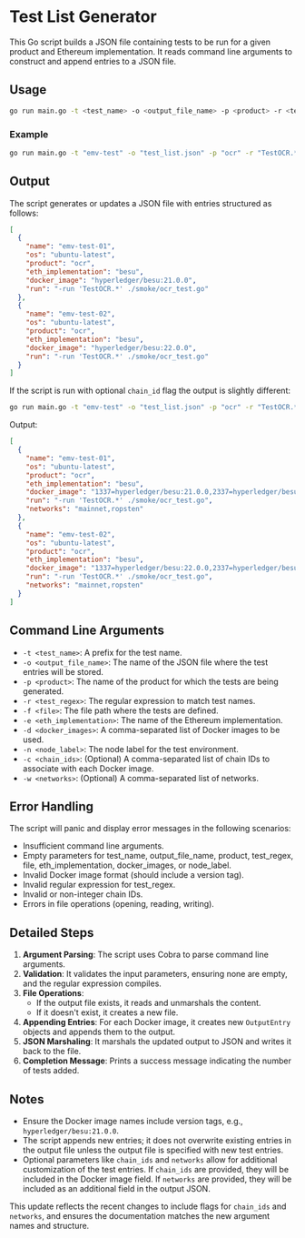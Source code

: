 # Test List Generator

This Go script builds a JSON file containing tests to be run for a given product and Ethereum implementation. It reads command line arguments to construct and append entries to a JSON file.

## Usage

```bash
go run main.go -t <test_name> -o <output_file_name> -p <product> -r <test_regex> -f <file> -e <eth_implementation> -d <docker_images> -n <node_label> [-c <chain_ids>] [-w <networks>]
```

### Example

```bash
go run main.go -t "emv-test" -o "test_list.json" -p "ocr" -r "TestOCR.*" -f "./smoke/ocr_test.go" -e "besu" -d "hyperledger/besu:21.0.0,hyperledger/besu:22.0.0" -n "ubuntu-latest"
```

## Output

The script generates or updates a JSON file with entries structured as follows:

```json
[
  {
    "name": "emv-test-01",
    "os": "ubuntu-latest",
    "product": "ocr",
    "eth_implementation": "besu",
    "docker_image": "hyperledger/besu:21.0.0",
    "run": "-run 'TestOCR.*' ./smoke/ocr_test.go"
  },
  {
    "name": "emv-test-02",
    "os": "ubuntu-latest",
    "product": "ocr",
    "eth_implementation": "besu",
    "docker_image": "hyperledger/besu:22.0.0",
    "run": "-run 'TestOCR.*' ./smoke/ocr_test.go"
  }
]
```

If the script is run with optional `chain_id` flag the output is slightly different:

```bash
go run main.go -t "emv-test" -o "test_list.json" -p "ocr" -r "TestOCR.*" -f "./smoke/ocr_test.go" -e "besu" -d "hyperledger/besu:21.0.0,hyperledger/besu:22.0.0" -n "ubuntu-latest" -c 1337,2337 -w "mainnet,ropsten"
```

Output:

```json
[
  {
    "name": "emv-test-01",
    "os": "ubuntu-latest",
    "product": "ocr",
    "eth_implementation": "besu",
    "docker_image": "1337=hyperledger/besu:21.0.0,2337=hyperledger/besu:21.0.0",
    "run": "-run 'TestOCR.*' ./smoke/ocr_test.go",
    "networks": "mainnet,ropsten"
  },
  {
    "name": "emv-test-02",
    "os": "ubuntu-latest",
    "product": "ocr",
    "eth_implementation": "besu",
    "docker_image": "1337=hyperledger/besu:22.0.0,2337=hyperledger/besu:22.0.0",
    "run": "-run 'TestOCR.*' ./smoke/ocr_test.go",
    "networks": "mainnet,ropsten"
  }
]
```

## Command Line Arguments

- `-t <test_name>`: A prefix for the test name.
- `-o <output_file_name>`: The name of the JSON file where the test entries will be stored.
- `-p <product>`: The name of the product for which the tests are being generated.
- `-r <test_regex>`: The regular expression to match test names.
- `-f <file>`: The file path where the tests are defined.
- `-e <eth_implementation>`: The name of the Ethereum implementation.
- `-d <docker_images>`: A comma-separated list of Docker images to be used.
- `-n <node_label>`: The node label for the test environment.
- `-c <chain_ids>`: (Optional) A comma-separated list of chain IDs to associate with each Docker image.
- `-w <networks>`: (Optional) A comma-separated list of networks.

## Error Handling

The script will panic and display error messages in the following scenarios:

- Insufficient command line arguments.
- Empty parameters for test_name, output_file_name, product, test_regex, file, eth_implementation, docker_images, or node_label.
- Invalid Docker image format (should include a version tag).
- Invalid regular expression for test_regex.
- Invalid or non-integer chain IDs.
- Errors in file operations (opening, reading, writing).

## Detailed Steps

1. **Argument Parsing**: The script uses Cobra to parse command line arguments.
2. **Validation**: It validates the input parameters, ensuring none are empty, and the regular expression compiles.
3. **File Operations**:
   - If the output file exists, it reads and unmarshals the content.
   - If it doesn't exist, it creates a new file.
4. **Appending Entries**: For each Docker image, it creates new `OutputEntry` objects and appends them to the output.
5. **JSON Marshaling**: It marshals the updated output to JSON and writes it back to the file.
6. **Completion Message**: Prints a success message indicating the number of tests added.

## Notes

- Ensure the Docker image names include version tags, e.g., `hyperledger/besu:21.0.0`.
- The script appends new entries; it does not overwrite existing entries in the output file unless the output file is specified with new test entries.
- Optional parameters like `chain_ids` and `networks` allow for additional customization of the test entries. If `chain_ids` are provided, they will be included in the Docker image field. If `networks` are provided, they will be included as an additional field in the output JSON.

This update reflects the recent changes to include flags for `chain_ids` and `networks`, and ensures the documentation matches the new argument names and structure.
